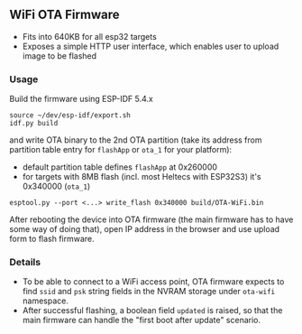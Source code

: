 ## WiFi OTA Firmware

 - Fits into 640KB for all esp32 targets
 - Exposes a simple HTTP user interface, which enables user to upload image to be flashed

### Usage

Build the firmware using ESP-IDF 5.4.x
```
source ~/dev/esp-idf/export.sh
idf.py build
```
and write OTA binary to the 2nd OTA partition (take its address from partition table entry for `flashApp` or `ota_1` for your platform):
- default partition table defines `flashApp` at 0x260000
- for targets with 8MB flash (incl. most Heltecs with ESP32S3) it's 0x340000 (`ota_1`)
```
esptool.py --port <...> write_flash 0x340000 build/OTA-WiFi.bin
```
After rebooting the device into OTA firmware (the main firmware has to have some way of doing that), open IP address in the browser and use upload form to flash firmware.

### Details

 - To be able to connect to a WiFi access point, OTA firmware expects to find `ssid` and `psk` string fields in the NVRAM storage under `ota-wifi` namespace.
 - After successful flashing, a boolean field `updated` is raised, so that the main firmware can handle the "first boot after update" scenario.
